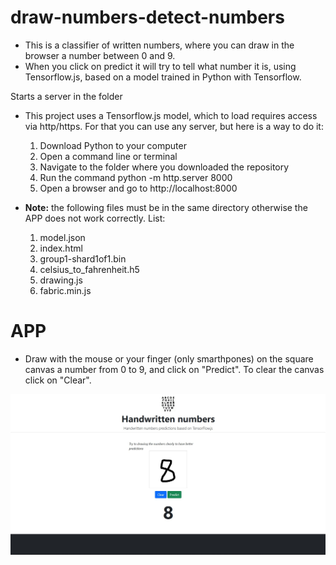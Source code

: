 # draw-numbers-detect-numbers
- This is a classifier of written numbers, where you can draw in the browser a number between 0 and 9.
- When you click on predict it will try to tell what number it is, using Tensorflow.js, based on a model trained in Python with Tensorflow.

Starts a server in the folder

- This project uses a Tensorflow.js model, which to load requires access via http/https. For that you can use any server, but here is a way to do it:

  1. Download Python to your computer
  2. Open a command line or terminal
  3. Navigate to the folder where you downloaded the repository
  4. Run the command python -m http.server 8000
  5. Open a browser and go to http://localhost:8000


- **Note:** the following files must be in the same directory otherwise the APP does not work correctly. List:
  1. model.json
  2. index.html
  3. group1-shard1of1.bin
  4. celsius_to_fahrenheit.h5
  5. drawing.js
  6. fabric.min.js

# APP

- Draw with the mouse or your finger (only smarthpones) on the square canvas a number from 0 to 9, and click on "Predict". To clear the canvas click on "Clear".

![alt text](https://github.com/eyamilabraham/draw-numbers-detect-numbers/blob/main/pic.jpg)
